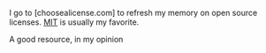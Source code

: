<!-- 
.. title: Where I Go To Choose An Open Source License
.. slug: where-i-go-to-choose-an-open-source-license
.. date: 2014/03/14 23:50:13
.. tags: resources, open source
.. link: 
.. description: 
.. type: text
-->

I go to [choosealicense.com] to refresh my memory on open source licenses.  [MIT](http://choosealicense.com/licenses/mit/) is usually my favorite.

A good resource, in my opinion
